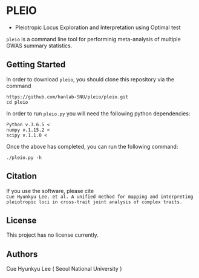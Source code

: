 # PLEIO 
- Pleiotropic Locus Exploration and Interpretation using Optimal test

`pleio` is a command line tool for performinig meta-analysis of multiple GWAS summary statistics. 

## Getting Started

In order to download `pleio`, you should clone this repository via the command
```
https://github.com/hanlab-SNU/pleio/pleio.git
cd pleio
```

In order to run `pleio.py` you will need the following python dependencies:
```
Python v.3.6.5 <
numpy v.1.15.2 <
scipy v.1.1.0 <
```

Once the above has completed, you can run the following command:

```
./pleio.py -h
```

## Citation

If you use the software, please cite  
`Cue Hyunkyu Lee. et al. A unified method for mapping and interpreting pleiotropic loci in cross-trait joint analysis of complex traits.`

## License 

This project has no license currently.

## Authors

Cue Hyunkyu Lee ( Seoul National University )
